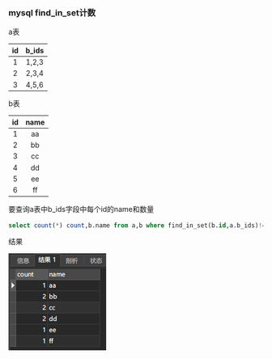 ### mysql find_in_set计数

a表

|  id  | b_ids |
| :--: | :---: |
|  1   | 1,2,3 |
|  2   | 2,3,4 |
|  3   | 4,5,6 |

b表

|  id  | name |
| :--: | :--: |
|  1   |  aa  |
|  2   |  bb  |
|  3   |  cc  |
|  4   |  dd  |
|  5   |  ee  |
|  6   |  ff  |

要查询a表中b_ids字段中每个id的name和数量

```sql
select count(*) count,b.name from a,b where find_in_set(b.id,a.b_ids)!=0 group by b.id
```

结果

![image-20220114114947216](image-20220114114947216.png) 
